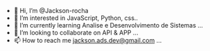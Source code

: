 - 👋 Hi, I’m @Jackson-rocha
- 👀 I’m interested in JavaScript, Python, css..
- 🌱 I’m currently learning Analise e Desenvolvimento de Sistemas ...
- 💞️ I’m looking to collaborate on API & APP ...
- 📫 How to reach me jackson.ads.dev@gmail.com ...
